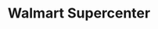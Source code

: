 ---
title: "Walmart Supercenter"
url: /north-las-vegas/walmart-supercenter-west-craig-road/
shop: Supermarkt
---